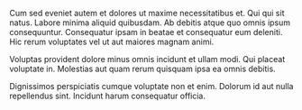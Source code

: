 Cum sed eveniet autem et dolores ut maxime necessitatibus et. Qui qui sit natus. Labore minima aliquid quibusdam. Ab debitis atque quo omnis ipsum consequuntur. Consequatur ipsam in beatae et consequatur eum deleniti. Hic rerum voluptates vel ut aut maiores magnam animi.
 Voluptas provident dolore minus omnis incidunt et ullam modi. Qui placeat voluptate in. Molestias aut quam rerum quisquam ipsa ea omnis debitis.
 Dignissimos perspiciatis cumque voluptate non et enim. Dolorum id aut nulla repellendus sint. Incidunt harum consequatur officia.
